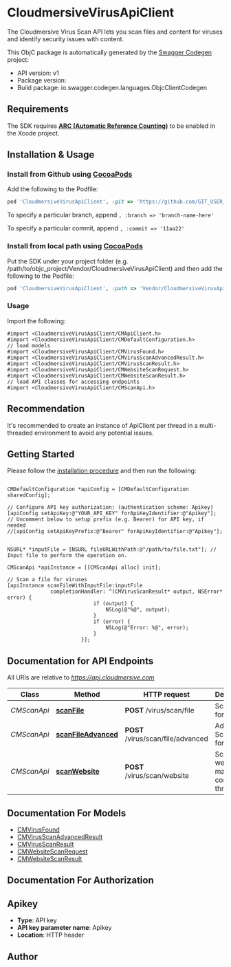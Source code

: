 # CloudmersiveVirusApiClient

The Cloudmersive Virus Scan API lets you scan files and content for viruses and identify security issues with content.

This ObjC package is automatically generated by the [Swagger Codegen](https://github.com/swagger-api/swagger-codegen) project:

- API version: v1
- Package version: 
- Build package: io.swagger.codegen.languages.ObjcClientCodegen

## Requirements

The SDK requires [**ARC (Automatic Reference Counting)**](http://stackoverflow.com/questions/7778356/how-to-enable-disable-automatic-reference-counting) to be enabled in the Xcode project.

## Installation & Usage
### Install from Github using [CocoaPods](https://cocoapods.org/)

Add the following to the Podfile:

```ruby
pod 'CloudmersiveVirusApiClient', :git => 'https://github.com/GIT_USER_ID/GIT_REPO_ID.git'
```

To specify a particular branch, append `, :branch => 'branch-name-here'`

To specify a particular commit, append `, :commit => '11aa22'`

### Install from local path using [CocoaPods](https://cocoapods.org/)

Put the SDK under your project folder (e.g. /path/to/objc_project/Vendor/CloudmersiveVirusApiClient) and then add the following to the Podfile:

```ruby
pod 'CloudmersiveVirusApiClient', :path => 'Vendor/CloudmersiveVirusApiClient'
```

### Usage

Import the following:

```objc
#import <CloudmersiveVirusApiClient/CMApiClient.h>
#import <CloudmersiveVirusApiClient/CMDefaultConfiguration.h>
// load models
#import <CloudmersiveVirusApiClient/CMVirusFound.h>
#import <CloudmersiveVirusApiClient/CMVirusScanAdvancedResult.h>
#import <CloudmersiveVirusApiClient/CMVirusScanResult.h>
#import <CloudmersiveVirusApiClient/CMWebsiteScanRequest.h>
#import <CloudmersiveVirusApiClient/CMWebsiteScanResult.h>
// load API classes for accessing endpoints
#import <CloudmersiveVirusApiClient/CMScanApi.h>

```

## Recommendation

It's recommended to create an instance of ApiClient per thread in a multi-threaded environment to avoid any potential issues.

## Getting Started

Please follow the [installation procedure](#installation--usage) and then run the following:

```objc

CMDefaultConfiguration *apiConfig = [CMDefaultConfiguration sharedConfig];

// Configure API key authorization: (authentication scheme: Apikey)
[apiConfig setApiKey:@"YOUR_API_KEY" forApiKeyIdentifier:@"Apikey"];
// Uncomment below to setup prefix (e.g. Bearer) for API key, if needed
//[apiConfig setApiKeyPrefix:@"Bearer" forApiKeyIdentifier:@"Apikey"];


NSURL* *inputFile = [NSURL fileURLWithPath:@"/path/to/file.txt"]; // Input file to perform the operation on.

CMScanApi *apiInstance = [[CMScanApi alloc] init];

// Scan a file for viruses
[apiInstance scanFileWithInputFile:inputFile
              completionHandler: ^(CMVirusScanResult* output, NSError* error) {
                            if (output) {
                                NSLog(@"%@", output);
                            }
                            if (error) {
                                NSLog(@"Error: %@", error);
                            }
                        }];

```

## Documentation for API Endpoints

All URIs are relative to *https://api.cloudmersive.com*

Class | Method | HTTP request | Description
------------ | ------------- | ------------- | -------------
*CMScanApi* | [**scanFile**](docs/CMScanApi.md#scanfile) | **POST** /virus/scan/file | Scan a file for viruses
*CMScanApi* | [**scanFileAdvanced**](docs/CMScanApi.md#scanfileadvanced) | **POST** /virus/scan/file/advanced | Advanced Scan a file for viruses
*CMScanApi* | [**scanWebsite**](docs/CMScanApi.md#scanwebsite) | **POST** /virus/scan/website | Scan a website for malicious content and threats


## Documentation For Models

 - [CMVirusFound](docs/CMVirusFound.md)
 - [CMVirusScanAdvancedResult](docs/CMVirusScanAdvancedResult.md)
 - [CMVirusScanResult](docs/CMVirusScanResult.md)
 - [CMWebsiteScanRequest](docs/CMWebsiteScanRequest.md)
 - [CMWebsiteScanResult](docs/CMWebsiteScanResult.md)


## Documentation For Authorization


## Apikey

- **Type**: API key
- **API key parameter name**: Apikey
- **Location**: HTTP header


## Author




